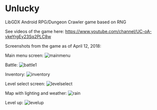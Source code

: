 # Unlucky
LibGDX Android RPG/Dungeon Crawler game based on RNG

See videos of the game here:
https://www.youtube.com/channel/UC-oA-vkeYrgEy23Sq2PLC8w

Screenshots from the game as of April 12, 2018: 

Main menu screen:
![mainmenu](https://user-images.githubusercontent.com/29984767/38692381-85698bfc-3e51-11e8-9d91-3ad42d0fc11e.PNG)

Battle:
![battle1](https://user-images.githubusercontent.com/29984767/38692462-d1afaaf0-3e51-11e8-8acf-5dad5852f630.PNG)

Inventory:
![inventory](https://user-images.githubusercontent.com/29984767/38692445-c7140a6e-3e51-11e8-9475-1b726cc7ecf5.PNG)

Level select screen:
![levelselect](https://user-images.githubusercontent.com/29984767/38692422-b27c81c6-3e51-11e8-97b8-a784539e4848.PNG)

Map with lighting and weather:
![rain](https://user-images.githubusercontent.com/29984767/38692435-bcac6148-3e51-11e8-92c1-37c0fcf98df5.PNG)

Level up:
![levelup](https://user-images.githubusercontent.com/29984767/38692473-d63b2efa-3e51-11e8-85d6-a92d3b8447fe.PNG)

